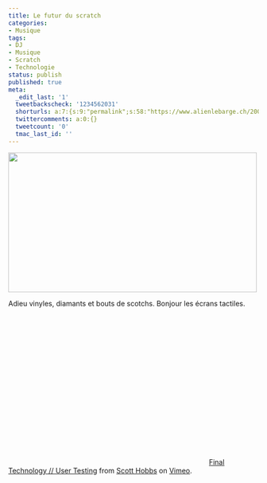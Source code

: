 ```yaml
---
title: Le futur du scratch
categories:
- Musique
tags:
- DJ
- Musique
- Scratch
- Technologie
status: publish
published: true
meta:
  _edit_last: '1'
  tweetbackscheck: '1234562031'
  shorturls: a:7:{s:9:"permalink";s:58:"https://www.alienlebarge.ch/2008/06/06/le-futur-du-scratch/";s:7:"tinyurl";s:25:"https://tinyurl.com/atlm4u";s:4:"isgd";s:17:"https://is.gd/iA30";s:5:"bitly";s:18:"https://bit.ly/qydq";s:5:"snipr";s:22:"https://snipr.com/bedmm";s:5:"snurl";s:22:"https://snurl.com/bedmm";s:7:"snipurl";s:24:"https://snipurl.com/bedmm";}
  twittercomments: a:0:{}
  tweetcount: '0'
  tmac_last_id: ''
---
```

<img class="alignnone size-medium wp-image-528" title="vinyles" src="https://dlgjp9x71cipk.cloudfront.net/2008/06/vinyles.png" alt="" width="500" height="281" />

Adieu vinyles, diamants et bouts de scotchs.
Bonjour les écrans tactiles.

<!--more-->

<object classid="clsid:d27cdb6e-ae6d-11cf-96b8-444553540000" width="400" height="302" codebase="https://download.macromedia.com/pub/shockwave/cabs/flash/swflash.cab#version=6,0,40,0"><param name="allowfullscreen" value="true" /><param name="allowscriptaccess" value="always" /><param name="src" value="https://www.vimeo.com/moogaloop.swf?clip_id=913378&amp;server=www.vimeo.com&amp;show_title=1&amp;show_byline=1&amp;show_portrait=0&amp;color=&amp;fullscreen=1" /><embed type="application/x-shockwave-flash" width="400" height="302" src="https://www.vimeo.com/moogaloop.swf?clip_id=913378&amp;server=www.vimeo.com&amp;show_title=1&amp;show_byline=1&amp;show_portrait=0&amp;color=&amp;fullscreen=1" allowscriptaccess="always" allowfullscreen="true"></embed></object>
<a href="https://www.vimeo.com/913378?pg=embed&amp;sec=913378">Final Technology // User Testing</a> from <a href="https://www.vimeo.com/user392525?pg=embed&amp;sec=913378">Scott Hobbs</a> on <a href="https://vimeo.com?pg=embed&amp;sec=913378">Vimeo</a>.
